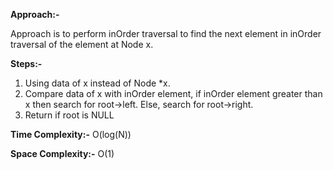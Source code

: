 **Approach:-**

Approach is to perform inOrder traversal to find the next element in inOrder traversal of the element at Node x.

**Steps:-**
1. Using data of x instead of Node *x.
2. Compare data of x with inOrder element, if inOrder element greater than x then search for root->left.
    Else, search for root->right.
3. Return if root is NULL

**Time Complexity:-** O(log(N))

**Space Complexity:-** O(1)
